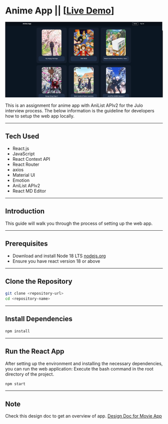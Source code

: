 # Anime App || [[Live Demo](https://julo-animes.netlify.app/)]

![home_page](screenshots/ss.png)

This is an assignment for anime app with AniList APIv2 for the Julo interview process.
The below information is the guideline for developers how to setup the web app locally.

---

## Tech Used

- React.js
- JavaScript
- React Context API
- React Router
- axios
- Material UI
- Emotion
- AniList APIv2
- React MD Editor

---
## Introduction

This guide will walk you through the process of setting up the web app.

---

## Prerequisites

- Download and install Node 18 LTS [nodejs.org](https://nodejs.org/en)
- Ensure you have react version 18 or above

---

## Clone the Repository

```bash
git clone <repository-url>
cd <repository-name>
```

---

## Install Dependencies

```bash
npm install
```

---

## Run the React App

After setting up the environment and installing the necessary dependencies, you can run the web application:
Execute the bash command in the root directory of the project.


```bash
npm start
```

---

## Note
Check this design doc to get an overview of app.
[Design Doc for Movie App](https://docs.google.com/document/d/1SecIWLkPRGfsVtVpDw3f0g4rM77FFBn-l5XUNakVn-g/edit?usp=sharing)